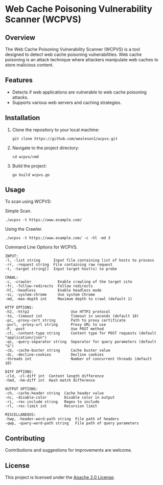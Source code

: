 # Web Cache Poisoning Vulnerability Scanner (WCPVS)

## Overview
The Web Cache Poisoning Vulnerability Scanner (WCPVS) is a tool designed to detect web cache poisoning vulnerabilities. Web cache poisoning is an attack technique where attackers manipulate web caches to store malicious content.

## Features
- Detects if web applications are vulnerable to web cache poisoning attacks.
- Supports various web servers and caching strategies.

## Installation
1. Clone the repository to your local machine:
   ```
   git clone https://github.com/wealeson1/wcpvs.git
   ```
2. Navigate to the project directory:
   ```
   cd wcpvs/cmd
   ```
3. Build the project:
   ```
   go build wcpvs.go
   ```

## Usage
To scan using WCPVS:

Simple Scan.

```
./wcpvs -t https://www.example.com/

```
Using the Crawler.
```
./wcpvs -t https://www.example.com/ -c -hl -md 3

```

Command Line Options for WCPVS.
```
INPUT:
-l, -list string      Input file containing list of hosts to process
-rr, -request string  File containing raw request
-t, -target string[]  Input target host(s) to probe

CRAWL:
-c, -crawler            Enable crawling of the target site
-fr, -follow-redirects  Follow redirects
-hl, -headless          Enable headless mode
-sc, -system-chrome     Use system Chrome
-md, -max-depth int     Maximum depth to crawl (default 1)

HTTP OPTIONS:
-h2, -http2                   Use HTTP2 protocol
-to, -timeout int             Timeout in seconds (default 10)
-pc, -proxy-cert string       Path to proxy certificate
-purl, -proxy-url string      Proxy URL to use
-P, -post                     Use POST method
-ct, -content-type string     Content type for POST requests (default "application/json")
-qs, -query-separator string  Separator for query parameters (default "&")
-cb, -cache-buster string     Cache buster value
-dc, -decline-cookies         Decline cookies
-threads int                  Number of concurrent threads (default 10)

DIFF OPTIONS:
-cld, -cl-diff int  Content length difference
-hmd, -hm-diff int  Hash match difference

OUTPUT OPTIONS:
-ch, -cache-header string  Cache header value
-nc, -disable-color        Disable color in output
-ri, -rec-include string   Regex to include
-rl, -rec-limit int        Recursion limit

MISCELLANEOUS:
-hwp, -header-word-path string  File path of headers
-qwp, -query-word-path string   File path of query parameters
```

## Contributing
Contributions and suggestions for improvements are welcome.

## License
This project is licensed under the [Apache 2.0 License](LICENSE).